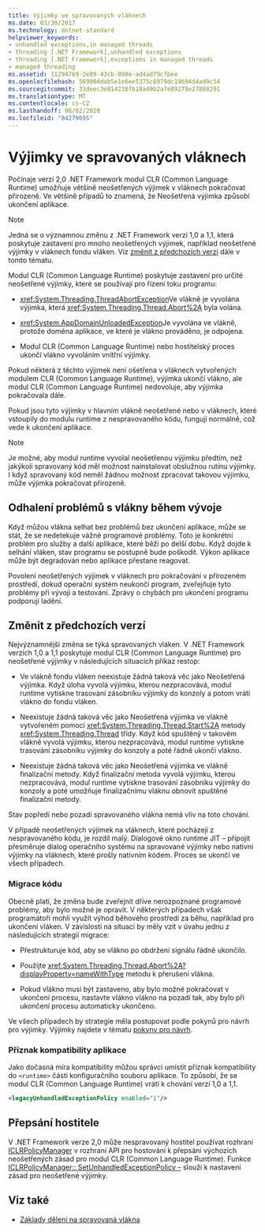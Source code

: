 ```yaml
---
title: Výjimky ve spravovaných vláknech
ms.date: 03/30/2017
ms.technology: dotnet-standard
helpviewer_keywords:
- unhandled exceptions,in managed threads
- threading [.NET Framework],unhandled exceptions
- threading [.NET Framework],exceptions in managed threads
- managed threading
ms.assetid: 11294769-2e89-43cb-890e-ad4ad79cfbee
ms.openlocfilehash: 56900ddab5e1e6ee5375c8979dc19694d4ad9c54
ms.sourcegitcommit: 33deec3e814238fb18a49b2a7e89278e27888291
ms.translationtype: MT
ms.contentlocale: cs-CZ
ms.lasthandoff: 06/02/2020
ms.locfileid: "84279695"
---
```

# <a name="exceptions-in-managed-threads"></a>Výjimky ve spravovaných vláknech
Počínaje verzí 2,0 .NET Framework modul CLR (Common Language Runtime) umožňuje většině neošetřených výjimek v vláknech pokračovat přirozeně. Ve většině případů to znamená, že Neošetřená výjimka způsobí ukončení aplikace.  
  
> [!NOTE]
> Jedná se o významnou změnu z .NET Framework verzí 1,0 a 1,1, která poskytuje zastavení pro mnoho neošetřených výjimek, například neošetřené výjimky v vláknech fondu vláken. Viz [změnit z předchozích verzí](#ChangeFromPreviousVersions) dále v tomto tématu.  
  
 Modul CLR (Common Language Runtime) poskytuje zastavení pro určité neošetřené výjimky, které se používají pro řízení toku programu:  
  
- <xref:System.Threading.ThreadAbortException>Ve vlákně je vyvolána výjimka, která <xref:System.Threading.Thread.Abort%2A> byla volána.  
  
- <xref:System.AppDomainUnloadedException>Je vyvolána ve vlákně, protože doména aplikace, ve které je vlákno prováděno, je odpojena.  
  
- Modul CLR (Common Language Runtime) nebo hostitelský proces ukončí vlákno vyvoláním vnitřní výjimky.  
  
 Pokud některá z těchto výjimek není ošetřena v vláknech vytvořených modulem CLR (Common Language Runtime), výjimka ukončí vlákno, ale modul CLR (Common Language Runtime) nedovoluje, aby výjimka pokračovala dále.  
  
 Pokud jsou tyto výjimky v hlavním vlákně neošetřené nebo v vláknech, které vstoupily do modulu runtime z nespravovaného kódu, fungují normálně, což vede k ukončení aplikace.  
  
> [!NOTE]
> Je možné, aby modul runtime vyvolal neošetřenou výjimku předtím, než jakýkoli spravovaný kód měl možnost nainstalovat obslužnou rutinu výjimky. I když spravovaný kód neměl žádnou možnost zpracovat takovou výjimku, může výjimka pokračovat přirozeně.  
  
## <a name="exposing-threading-problems-during-development"></a>Odhalení problémů s vlákny během vývoje  
 Když můžou vlákna selhat bez problémů bez ukončení aplikace, může se stát, že se nedetekuje vážné programové problémy. Toto je konkrétní problém pro služby a další aplikace, které běží po delší dobu. Když dojde k selhání vláken, stav programu se postupně bude poškodit. Výkon aplikace může být degradován nebo aplikace přestane reagovat.  
  
 Povolení neošetřených výjimek v vláknech pro pokračování v přirozeném prostředí, dokud operační systém neukončí program, zveřejňuje tyto problémy při vývoji a testování. Zprávy o chybách pro ukončení programu podporují ladění.  
  
<a name="ChangeFromPreviousVersions"></a>
## <a name="change-from-previous-versions"></a>Změnit z předchozích verzí  
 Nejvýznamnější změna se týká spravovaných vláken. V .NET Framework verzích 1,0 a 1,1 poskytuje modul CLR (Common Language Runtime) pro neošetřené výjimky v následujících situacích příkaz restop:  
  
- Ve vlákně fondu vláken neexistuje žádná taková věc jako Neošetřená výjimka. Když úloha vyvolá výjimku, kterou nezpracovává, modul runtime vytiskne trasování zásobníku výjimky do konzoly a potom vrátí vlákno do fondu vláken.  
  
- Neexistuje žádná taková věc jako Neošetřená výjimka ve vlákně vytvořeném pomocí <xref:System.Threading.Thread.Start%2A> metody <xref:System.Threading.Thread> třídy. Když kód spuštěný v takovém vlákně vyvolá výjimku, kterou nezpracovává, modul runtime vytiskne trasování zásobníku výjimky do konzoly a poté řádně ukončí vlákno.  
  
- Neexistuje žádná taková věc jako Neošetřená výjimka ve vlákně finalizační metody. Když finalizační metoda vyvolá výjimku, kterou nezpracovává, modul runtime vytiskne trasování zásobníku výjimky do konzoly a poté umožňuje finalizačnímu vláknu obnovit spuštěné finalizační metody.  
  
 Stav popředí nebo pozadí spravovaného vlákna nemá vliv na toto chování.  
  
 V případě neošetřených výjimek na vláknech, které pocházejí z nespravovaného kódu, je rozdíl malý. Dialogové okno runtime JIT – připojit přesměruje dialog operačního systému na spravované výjimky nebo nativní výjimky na vláknech, které prošly nativním kódem. Proces se ukončí ve všech případech.  
  
### <a name="migrating-code"></a>Migrace kódu  
 Obecně platí, že změna bude zveřejnit dříve nerozpoznané programové problémy, aby bylo možné je opravit. V některých případech však programátoři mohli využít výhod běhového prostředí za běhu, například pro ukončení vláken. V závislosti na situaci by měly vzít v úvahu jednu z následujících strategií migrace:  
  
- Přestrukturuje kód, aby se vlákno po obdržení signálu řádně ukončilo.  
  
- Použijte <xref:System.Threading.Thread.Abort%2A?displayProperty=nameWithType> metodu k přerušení vlákna.  
  
- Pokud vlákno musí být zastaveno, aby bylo možné pokračovat v ukončení procesu, nastavte vlákno vlákno na pozadí tak, aby bylo při ukončení procesu automaticky ukončeno.  
  
 Ve všech případech by strategie měla postupovat podle pokynů pro návrh pro výjimky. Výjimky najdete v tématu [pokyny pro návrh](../design-guidelines/exceptions.md).  
  
### <a name="application-compatibility-flag"></a>Příznak kompatibility aplikace  
 Jako dočasná míra kompatibility můžou správci umístit příznak kompatibility do `<runtime>` části konfiguračního souboru aplikace. To způsobí, že se modul CLR (Common Language Runtime) vrátí k chování verzí 1,0 a 1,1.  
  
```xml  
<legacyUnhandledExceptionPolicy enabled="1"/>  
```  
  
## <a name="host-override"></a>Přepsání hostitele  
 V .NET Framework verze 2,0 může nespravovaný hostitel používat rozhraní [ICLRPolicyManager](../../framework/unmanaged-api/hosting/iclrpolicymanager-interface.md) v rozhraní API pro hostování k přepsání výchozích neošetřených zásad pro modul CLR (Common Language Runtime). Funkce [ICLRPolicyManager:: SetUnhandledExceptionPolicy –](../../framework/unmanaged-api/hosting/iclrpolicymanager-setunhandledexceptionpolicy-method.md) slouží k nastavení zásad pro neošetřené výjimky.  
  
## <a name="see-also"></a>Viz také

- [Základy dělení na spravovaná vlákna](managed-threading-basics.md)
